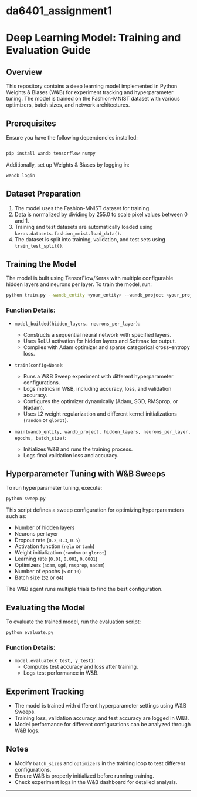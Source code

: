 # da6401_assignment1
# Deep Learning Model: Training and Evaluation Guide

## Overview
This repository contains a deep learning model implemented in Python  Weights & Biases (W&B) for experiment tracking and hyperparameter tuning. The model is trained on the Fashion-MNIST dataset with various optimizers, batch sizes, and network architectures.

## Prerequisites
Ensure you have the following dependencies installed:
```bash

pip install wandb tensorflow numpy
```
Additionally, set up Weights & Biases by logging in:
```bash
wandb login
```

## Dataset Preparation
1. The model uses the Fashion-MNIST dataset for training.
2. Data is normalized by dividing by 255.0 to scale pixel values between 0 and 1.
3. Training and test datasets are automatically loaded using `keras.datasets.fashion_mnist.load_data()`.
4. The dataset is split into training, validation, and test sets using `train_test_split()`.

## Training the Model
The model is built using TensorFlow/Keras with multiple configurable hidden layers and neurons per layer. 
To train the model, run:
```bash
python train.py --wandb_entity <your_entity> --wandb_project <your_project>
```

### Function Details:
- `model_builded(hidden_layers, neurons_per_layer)`: 
  - Constructs a sequential neural network with specified layers.
  - Uses ReLU activation for hidden layers and Softmax for output.
  - Compiles with Adam optimizer and sparse categorical cross-entropy loss.

- `train(config=None)`: 
  - Runs a W&B Sweep experiment with different hyperparameter configurations.
  - Logs metrics in W&B, including accuracy, loss, and validation accuracy.
  - Configures the optimizer dynamically (Adam, SGD, RMSprop, or Nadam).
  - Uses L2 weight regularization and different kernel initializations (`random` or `glorot`).

- `main(wandb_entity, wandb_project, hidden_layers, neurons_per_layer, epochs, batch_size)`: 
  - Initializes W&B and runs the training process.
  - Logs final validation loss and accuracy.

## Hyperparameter Tuning with W&B Sweeps
To run hyperparameter tuning, execute:
```bash
python sweep.py
```
This script defines a sweep configuration for optimizing hyperparameters such as:
- Number of hidden layers
- Neurons per layer
- Dropout rate (`0.2`, `0.3`, `0.5`)
- Activation function (`relu` or `tanh`)
- Weight initialization (`random` or `glorot`)
- Learning rate (`0.01`, `0.001`, `0.0001`)
- Optimizers (`adam`, `sgd`, `rmsprop`, `nadam`)
- Number of epochs (`5` or `10`)
- Batch size (`32` or `64`)

The W&B agent runs multiple trials to find the best configuration.

## Evaluating the Model
To evaluate the trained model, run the evaluation script:
```bash
python evaluate.py
```
### Function Details:
- `model.evaluate(X_test, y_test)`: 
  - Computes test accuracy and loss after training.
  - Logs test performance in W&B.

## Experiment Tracking
- The model is trained with different hyperparameter settings using W&B Sweeps.
- Training loss, validation accuracy, and test accuracy are logged in W&B.
- Model performance for different configurations can be analyzed through W&B logs.

## Notes
- Modify `batch_sizes` and `optimizers` in the training loop to test different configurations.
- Ensure W&B is properly initialized before running training.
- Check experiment logs in the W&B dashboard for detailed analysis.


---



